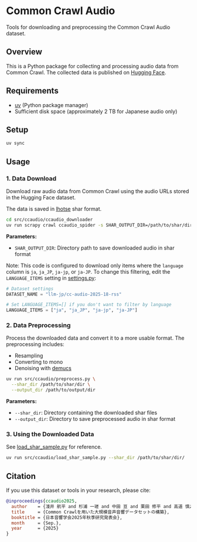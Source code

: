 # Common Crawl Audio

Tools for downloading and preprocessing the Common Crawl Audio dataset.

## Overview

This is a Python package for collecting and processing audio data from Common Crawl. The collected data is published on [Hugging Face](https://huggingface.co/datasets/llm-jp/cc-audio-2025-18-rss).

## Requirements

- [uv](https://github.com/astral-sh/uv) (Python package manager)
- Sufficient disk space (approximately 2 TB for Japanese audio only)

## Setup

```sh
uv sync
```

## Usage

### 1. Data Download

Download raw audio data from Common Crawl using the audio URLs stored in the Hugging Face dataset.

The data is saved in [lhotse](https://lhotse.readthedocs.io/en/latest/index.html) shar format.

```sh
cd src/ccaudio/ccaudio_downloader
uv run scrapy crawl ccaudio_spider -s SHAR_OUTPUT_DIR=/path/to/shar/dir/
```

**Parameters:**
- `SHAR_OUTPUT_DIR`: Directory path to save downloaded audio in shar format

Note: This code is configured to download only items where the `language` column is `ja`, `ja_JP`, `ja-jp`, or `ja-JP`. To change this filtering, edit the `LANGUAGE_ITEMS` setting in [settings.py](https://github.com/llm-jp/ccaudio/blob/main/src/ccaudio/ccaudio_downloader/ccaudio_downloader/settings.py):

```python
# Dataset settings
DATASET_NAME = "llm-jp/cc-audio-2025-18-rss"

# Set LANGUAGE_ITEMS=[] if you don't want to filter by language
LANGUAGE_ITEMS = ["ja", "ja_JP", "ja-jp", "ja-JP"]
```

### 2. Data Preprocessing

Process the downloaded data and convert it to a more usable format. The preprocessing includes:

- Resampling
- Converting to mono
- Denoising with [demucs](https://github.com/adefossez/demucs)

```sh
uv run src/ccaudio/preprocess.py \
  --shar_dir /path/to/shar/dir \
  --output_dir /path/to/output/dir
```

**Parameters:**
- `--shar_dir`: Directory containing the downloaded shar files
- `--output_dir`: Directory to save preprocessed audio in shar format

### 3. Using the Downloaded Data

See [load_shar_sample.py](https://github.com/llm-jp/ccaudio/blob/main/src/ccaudio/load_shar_sample.py) for reference.

```sh
uv run src/ccaudio/load_shar_sample.py --shar_dir /path/to/shar/dir/
```

## Citation

If you use this dataset or tools in your research, please cite:

```bibtex
@inproceedings{ccaudio2025,
  author    = {淺井 航平 and 杉浦 一瑳 and 中田 亘 and 栗田 修平 and 高道 慎之介 and 小川 哲司 and 東中 竜一郎},
  title     = {Common Crawlを用いた大規模音声音響データセットの構築},
  booktitle = {日本音響学会2025年秋季研究発表会},
  month     = {Sep.},
  year      = {2025}
}
```
